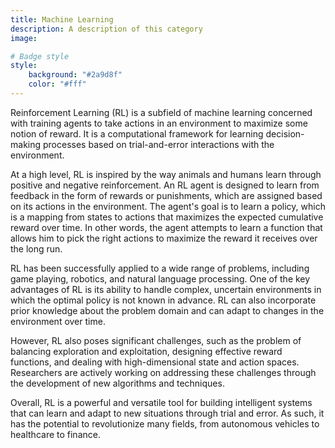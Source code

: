 ```yaml
---
title: Machine Learning
description: A description of this category
image:

# Badge style
style:
    background: "#2a9d8f"
    color: "#fff"
---
```


Reinforcement Learning (RL) is a subfield of machine learning concerned with training agents to take actions in an environment to maximize some notion of reward. It is a computational framework for learning decision-making processes based on trial-and-error interactions with the environment.

At a high level, RL is inspired by the way animals and humans learn through positive and negative reinforcement. An RL agent is designed to learn from feedback in the form of rewards or punishments, which are assigned based on its actions in the environment. The agent's goal is to learn a policy, which is a mapping from states to actions that maximizes the expected cumulative reward over time. In other words, the agent attempts to learn a function that allows him to pick the right actions to maximize the reward it receives over the long run.

RL has been successfully applied to a wide range of problems, including game playing, robotics, and natural language processing. One of the key advantages of RL is its ability to handle complex, uncertain environments in which the optimal policy is not known in advance. RL can also incorporate prior knowledge about the problem domain and can adapt to changes in the environment over time.

However, RL also poses significant challenges, such as the problem of balancing exploration and exploitation, designing effective reward functions, and dealing with high-dimensional state and action spaces. Researchers are actively working on addressing these challenges through the development of new algorithms and techniques.

Overall, RL is a powerful and versatile tool for building intelligent systems that can learn and adapt to new situations through trial and error. As such, it has the potential to revolutionize many fields, from autonomous vehicles to healthcare to finance.
